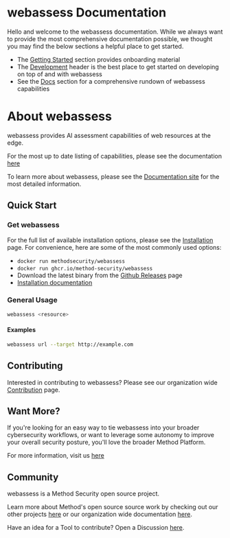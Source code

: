 # webassess Documentation

Hello and welcome to the webassess documentation. While we always want to provide the most comprehensive documentation possible, we thought you may find the below sections a helpful place to get started.

- The [Getting Started](./getting-started/basic-usage.md) section provides onboarding material
- The [Development](./development/setup.md) header is the best place to get started on developing on top of and with webassess
- See the [Docs](./docs/index.md) section for a comprehensive rundown of webassess capabilities

# About webassess

webassess provides AI assessment capabilities of web resources at the edge.

For the most up to date listing of capabilities, please see the documentation [here](./docs/index.md)

To learn more about webassess, please see the [Documentation site](https://method-security.github.io/webassess/) for the most detailed information.

## Quick Start

### Get webassess

For the full list of available installation options, please see the [Installation](./getting-started/installation.md) page. For convenience, here are some of the most commonly used options:

- `docker run methodsecurity/webassess`
- `docker run ghcr.io/method-security/webassess`
- Download the latest binary from the [Github Releases](https://github.com/Method-Security/webassess/releases/latest) page
- [Installation documentation](./getting-started/installation.md)


### General Usage

```bash
webassess <resource>
```

#### Examples

```bash
webassess url --target http://example.com
```

## Contributing

Interested in contributing to webassess? Please see our organization wide [Contribution](https://method-security.github.io/community/contribute/discussions.html) page.

## Want More?

If you're looking for an easy way to tie webassess into your broader cybersecurity workflows, or want to leverage some autonomy to improve your overall security posture, you'll love the broader Method Platform.

For more information, visit us [here](https://method.security)

## Community

webassess is a Method Security open source project.

Learn more about Method's open source source work by checking out our other projects [here](https://github.com/Method-Security) or our organization wide documentation [here](https://method-security.github.io).

Have an idea for a Tool to contribute? Open a Discussion [here](https://github.com/Method-Security/Method-Security.github.io/discussions).
